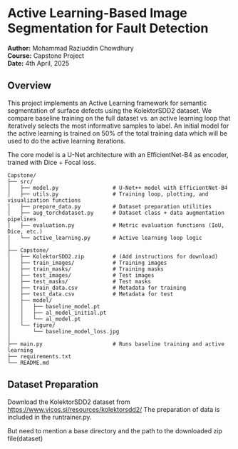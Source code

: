 # Active Learning-Based Image Segmentation for Fault Detection

**Author:** Mohammad Raziuddin Chowdhury  
**Course:** Capstone Project  
**Date:** 4th April, 2025  

## Overview

This project implements an Active Learning framework for semantic segmentation of surface defects using the KolektorSDD2 dataset. We compare baseline training on the full dataset vs. an active learning loop that iteratively selects the most informative samples to label. An initial model for the active learning is trained on 50% of the total training data which will be used to do the active learning iterations.

The core model is a U-Net architecture with an EfficientNet-B4 as encoder, trained with Dice + Focal loss.

```
Capstone/
├── src/
│   ├── model.py                 # U-Net++ model with EfficientNet-B4
│   ├── utils.py                 # Training loop, plotting, and visualization functions
│   ├── prepare_data.py          # Dataset preparation utilities
│   ├── aug_torchdataset.py      # Dataset class + data augmentation pipelines
│   ├── evaluation.py            # Metric evaluation functions (IoU, Dice, etc.)
│   └── active_learning.py       # Active learning loop logic
│
├── Capstone/
│   ├── KolektorSDD2.zip         # (Add instructions for download)
│   ├── train_images/            # Training images
│   ├── train_masks/             # Training masks
│   ├── test_images/             # Test images
│   ├── test_masks/              # Test masks
│   ├── train_data.csv           # Metadata for training
│   ├── test_data.csv            # Metadata for test
│   ├── model/
│   │   ├── baseline_model.pt
│   │   ├── al_model_initial.pt
│   │   └── al_model.pt
│   └── figure/
│       └── baseline_model_loss.jpg
│
├── main.py                      # Runs baseline training and active learning
├── requirements.txt
└── README.md
```


## Dataset Preparation
Download the KolektorSDD2 dataset from https://www.vicos.si/resources/kolektorsdd2/ 
The preparation of data is included in the runtrainer.py. 

But need to mention a base directory and the path to the downloaded zip file(dataset)





